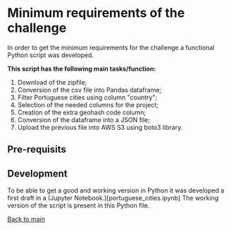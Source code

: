 # Minimum requirements of the challenge

In order to get the minimum requirements for the challenge a functional Python script was developed. 

**This script has the following main tasks/function:**
1. Download of the zipfile;
2. Conversion of the csv file into Pandas dataframe;
3. Filter Portuguese cities using column "country";
4. Selection of the needed columns for the project;
5. Creation of the extra geohash code column;
6. Conversion of the dataframe into a JSON file;
5. Upload the previous file into AWS S3 using boto3 library.

## Pre-requisits





## Development
To be able to get a good and working version in Python it was developed a first draft in a (Jupyter Notebook.)[portuguese_cities.ipynb]
The working version of the script is present in this Python file.


[Back to main](https://github.com/guoliveira/hashcode_challenge)
